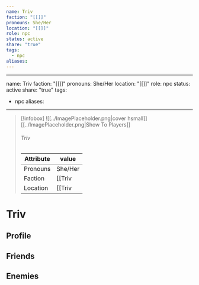 ```yaml
---
name: Triv
faction: "[[]]"
pronouns: She/Her
location: "[[]]"
role: npc
status: active
share: "true"
tags:
  - npc
aliases: 
---
```

---
name: Triv
faction: "[[]]"
pronouns: She/Her
location: "[[]]"
role: npc
status: active
share: "true"
tags:
  - npc
aliases:
---


> [!infobox]
> ![[../ImagePlaceholder.png|cover hsmall]]
> [[../ImagePlaceholder.png|Show To Players]]
> ###### Triv
> Attribute |  value |
> ---|---|
> Pronouns | She/Her
> Faction | [[Triv|Triv]]
> Location | [[Triv|Triv]] |


# Triv
## Profile

## Friends

## Enemies


